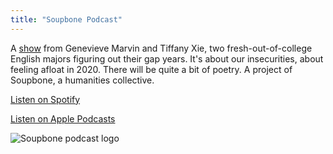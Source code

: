 ```yaml
---
title: "Soupbone Podcast"
---
```


A [show](https://anchor.fm/soupbone-collective/) from Genevieve Marvin and Tiffany Xie, two fresh-out-of-college English majors figuring out their gap years. It's about our insecurities, about feeling afloat in 2020. There will be quite a bit of poetry. A project of Soupbone, a humanities collective.

[Listen on Spotify](https://open.spotify.com/show/0O6axFVEModCRqAlhhDIhT)

[Listen on Apple Podcasts](https://podcasts.apple.com/us/podcast/soupbone/id1542782477)

![Soupbone podcast logo](/soupbonepodcast.png)
